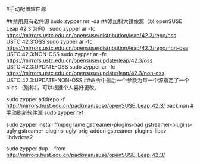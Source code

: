 
#手动配置软件源

##禁用原有软件源
sudo zypper mr -da
##添加科大镜像源（以 openSUSE Leap 42.3 为例）
sudo zypper ar -fc https://mirrors.ustc.edu.cn/opensuse/distribution/leap/42.3/repo/oss USTC:42.3:OSS
sudo zypper ar -fc https://mirrors.ustc.edu.cn/opensuse/distribution/leap/42.3/repo/non-oss USTC:42.3:NON-OSS
sudo zypper ar -fc https://mirrors.ustc.edu.cn/opensuse/update/leap/42.3/oss USTC:42.3:UPDATE-OSS
sudo zypper ar -fc https://mirrors.ustc.edu.cn/opensuse/update/leap/42.3/non-oss USTC:42.3:UPDATE-NON-OSS
##命令中最后一个参数为每一个源指定了一个 alias （别称），可以根据个人喜好更改。

sudo zypper addrepo -f http://mirrors.hust.edu.cn/packman/suse/openSUSE_Leap_42.3/ packman
#手动刷新软件源
sudo zypper ref

sudo zypper install ffmpeg lame gstreamer-plugins-bad gstreamer-plugins-ugly gstreamer-plugins-ugly-orig-addon gstreamer-plugins-libav libdvdcss2

sudo zypper dup --from http://mirrors.hust.edu.cn/packman/suse/openSUSE_Leap_42.3/

